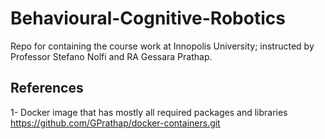 # Behavioural-Cognitive-Robotics
Repo for containing the course work at Innopolis University; instructed by Professor Stefano Nolfi and RA Gessara Prathap.

## References
1- Docker image that has mostly all required packages and libraries https://github.com/GPrathap/docker-containers.git
